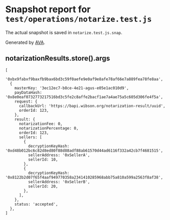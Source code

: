 # Snapshot report for `test/operations/notarize.test.js`

The actual snapshot is saved in `notarize.test.js.snap`.

Generated by [AVA](https://ava.li).

## notarizationResults.store().args

    [
      '0xbx9fabxf9baxfb9bax6bd3c59f0aefe9e0af9e8afe78af66e7a889fea78fe8aa',
      {
        masterKey: '3ec12ec7-b8ce-4e21-agus-e05e1ac010d9',
        payDataHash: '0x8e0eaf0732773217516bd3c5fe2c8affe2bacf1ae7a4ae75a5c605d306fe4f5a',
        request: {
          callbackUrl: 'https://bapi.wibson.org/notarization-result/uuid',
          orderId: 123,
        },
        result: {
          notarizationFee: 0,
          notarizationPercentage: 0,
          orderId: 123,
          sellers: [
            {
              decryptionKeyHash: '0xd48b012bc6c82d8ed80f88d88adf88ab61570d44ad6116f332a42cb7f4681515',
              sellerAddress: '0xSellerA',
              sellerId: 10,
            },
            {
              decryptionKeyHash: '0x8122b2d07f65f4aaf949770358a2341410285968abb75a810a599a2563f8af38',
              sellerAddress: '0xSellerB',
              sellerId: 20,
            },
          ],
        },
        status: 'accepted',
      },
    ]
